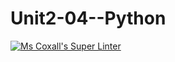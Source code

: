# Unit2-04--Python
[![Ms Coxall's Super Linter](https://github.com/ICS3C-Programming-BoluwatifeD/Unit2-04-Python/workflows/Mr%20Coxall's%20Super%20Linter/badge.svg)](https://github.com/ICS3C-Programming-BoluwatifeD/Unit2-04-Python/actions/)
